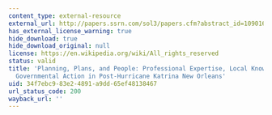 ```yaml
---
content_type: external-resource
external_url: http://papers.ssrn.com/sol3/papers.cfm?abstract_id=1090161
has_external_license_warning: true
hide_download: true
hide_download_original: null
license: https://en.wikipedia.org/wiki/All_rights_reserved
status: valid
title: 'Planning, Plans, and People: Professional Expertise, Local Knowledge, and
  Governmental Action in Post-Hurricane Katrina New Orleans'
uid: 34f7ebc9-83e2-4891-a9dd-65ef48138467
url_status_code: 200
wayback_url: ''
---
```

